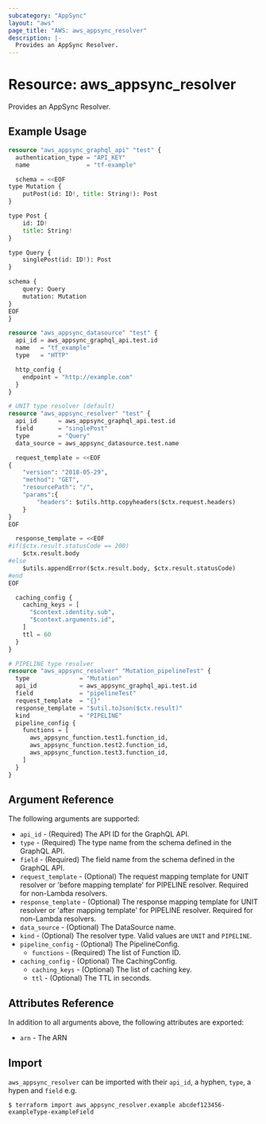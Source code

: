 ```yaml
---
subcategory: "AppSync"
layout: "aws"
page_title: "AWS: aws_appsync_resolver"
description: |-
  Provides an AppSync Resolver.
---
```


# Resource: aws_appsync_resolver

Provides an AppSync Resolver.

## Example Usage

```terraform
resource "aws_appsync_graphql_api" "test" {
  authentication_type = "API_KEY"
  name                = "tf-example"

  schema = <<EOF
type Mutation {
	putPost(id: ID!, title: String!): Post
}

type Post {
	id: ID!
	title: String!
}

type Query {
	singlePost(id: ID!): Post
}

schema {
	query: Query
	mutation: Mutation
}
EOF
}

resource "aws_appsync_datasource" "test" {
  api_id = aws_appsync_graphql_api.test.id
  name   = "tf_example"
  type   = "HTTP"

  http_config {
    endpoint = "http://example.com"
  }
}

# UNIT type resolver (default)
resource "aws_appsync_resolver" "test" {
  api_id      = aws_appsync_graphql_api.test.id
  field       = "singlePost"
  type        = "Query"
  data_source = aws_appsync_datasource.test.name

  request_template = <<EOF
{
    "version": "2018-05-29",
    "method": "GET",
    "resourcePath": "/",
    "params":{
        "headers": $utils.http.copyheaders($ctx.request.headers)
    }
}
EOF

  response_template = <<EOF
#if($ctx.result.statusCode == 200)
    $ctx.result.body
#else
    $utils.appendError($ctx.result.body, $ctx.result.statusCode)
#end
EOF

  caching_config {
    caching_keys = [
      "$context.identity.sub",
      "$context.arguments.id",
    ]
    ttl = 60
  }
}

# PIPELINE type resolver
resource "aws_appsync_resolver" "Mutation_pipelineTest" {
  type              = "Mutation"
  api_id            = aws_appsync_graphql_api.test.id
  field             = "pipelineTest"
  request_template  = "{}"
  response_template = "$util.toJson($ctx.result)"
  kind              = "PIPELINE"
  pipeline_config {
    functions = [
      aws_appsync_function.test1.function_id,
      aws_appsync_function.test2.function_id,
      aws_appsync_function.test3.function_id,
    ]
  }
}
```

## Argument Reference

The following arguments are supported:

* `api_id` - (Required) The API ID for the GraphQL API.
* `type` - (Required) The type name from the schema defined in the GraphQL API.
* `field` - (Required) The field name from the schema defined in the GraphQL API.
* `request_template` - (Optional) The request mapping template for UNIT resolver or 'before mapping template' for PIPELINE resolver. Required for non-Lambda resolvers.
* `response_template` - (Optional) The response mapping template for UNIT resolver or 'after mapping template' for PIPELINE resolver. Required for non-Lambda resolvers.
* `data_source` - (Optional) The DataSource name.
* `kind`  - (Optional) The resolver type. Valid values are `UNIT` and `PIPELINE`.
* `pipeline_config` - (Optional) The PipelineConfig.
    * `functions` - (Required) The list of Function ID.
* `caching_config` - (Optional) The CachingConfig.
    * `caching_keys` - (Optional) The list of caching key.
    * `ttl` - (Optional) The TTL in seconds.

## Attributes Reference

In addition to all arguments above, the following attributes are exported:

* `arn` - The ARN

## Import

`aws_appsync_resolver` can be imported with their `api_id`, a hyphen, `type`, a hypen and `field` e.g.

```
$ terraform import aws_appsync_resolver.example abcdef123456-exampleType-exampleField
```
